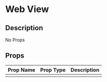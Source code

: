 # Web View

## Description

No Props

## Props

| Prop Name | Prop Type | Description |
| :-------- | :-------: | :---------- |
|       |  |  |
